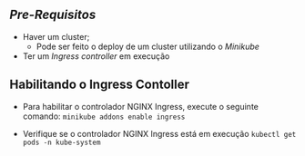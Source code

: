 
## *Pre-Requisitos*
* Haver um cluster;
    * Pode ser feito o deploy de um cluster utilizando o _Minikube_
* Ter um _Ingress controller_ em execução

## Habilitando o Ingress Contoller

* Para habilitar o controlador NGINX Ingress, execute o seguinte comando:
    `minikube addons enable ingress`

* Verifique se o controlador NGINX Ingress está em execução
    `kubectl get pods -n kube-system`
